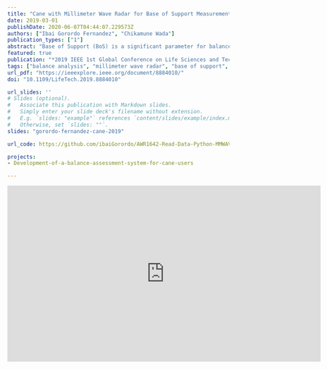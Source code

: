 ```yaml
---
title: "Cane with Millimeter Wave Radar for Base of Support Measurement"
date: 2019-03-01
publishDate: 2020-06-07T04:44:07.229573Z
authors: ["Ibai Gorordo Fernandez", "Chikamune Wada"]
publication_types: ["1"]
abstract: "Base of Support (BoS) is a significant parameter for balance analysis. It is particularly important for people using assistive devices such as canes or walkers, because assistive devices improve the stability of the user by increasing the Base of Support. The objective of this research is to develop a wearable device that is able to analyze balance by measuring the position of the Center of Gravity (CoG) inside the Base of Support while using a cane. In this paper, we present our initial work to measure the Base of Support. We developed an instrumented cane with a millimeter wave radar in order to measure the Base of Support in real time. The point cloud data from the radar were grouped into clusters to identify the points belonging to each foot. A density-based spatial clustering of applications with noise (DBSCAN) algorithm was used for this purpose. Finally, the right and left foot were differentiated based on the position of the centroid of each cluster. Knowing the position of both feet with respect to the cane, we were able to measure the BoS with an error of 92.04 cm2 (7.38 %)."
featured: true
publication: "*2019 IEEE 1st Global Conference on Life Sciences and Technologies (LifeTech)*"
tags: ["balance analysis", "millimeter wave radar", "base of support", "assistive devices", "cane"]
url_pdf: "https://ieeexplore.ieee.org/document/8884010/"
doi: "10.1109/LifeTech.2019.8884010"

url_slides: ''
# Slides (optional).
#   Associate this publication with Markdown slides.
#   Simply enter your slide deck's filename without extension.
#   E.g. `slides: "example"` references `content/slides/example/index.md`.
#   Otherwise, set `slides: ""`.
slides: "gorordo-fernandez-cane-2019"

url_code: https://github.com/ibaiGorordo/AWR1642-Read-Data-Python-MMWAVE-SDK-2

projects:
- Development-of-a-balance-assessment-system-for-cane-users

---
```


<iframe width="711" height="400" src="https://www.youtube.com/embed/vw18R34ikkE" frameborder="0" allow="accelerometer; autoplay; encrypted-media; gyroscope; picture-in-picture" allowfullscreen></iframe>
